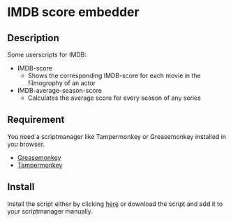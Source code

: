 # IMDB score embedder

## Description
Some userscripts for IMDB:
* IMDB-score
  * Shows the corresponding IMDB-score for each movie in the filmogrophy of an actor
* IMDB-average-season-score
  * Calculates the average score for every season of any series

## Requirement
You need a scriptmanager like Tampermonkey or Greasemonkey installed in you browser.
* [Greasemonkey](https://www.greasespot.net/)
* [Tampermonkey](https://tampermonkey.net/)

## Install
Install the script either by clicking [here][install-script] or download the script and add it to your scriptmanager manually.

[install-script]: https://github.com/THaenlein/imdb-score-filmography/raw/master/IMDB-score.user.js
